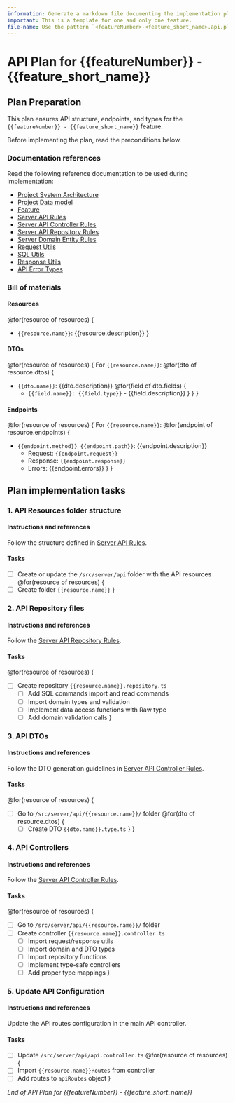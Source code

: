 ```yaml
---
information: Generate a markdown file documenting the implementation plan of the API tier for a feature.
important: This is a template for one and only one feature.
file-name: Use the pattern `<featureNumber>-<feature_short_name>.api.plan.md`
---
```


# API Plan for **{{featureNumber}} - {{feature_short_name}}**

## Plan Preparation

This plan ensures API structure, endpoints, and types for the `{{featureNumber}} - {{feature_short_name}}` feature.

Before implementing the plan, read the preconditions below.

### Documentation references

Read the following reference documentation to be used during implementation:

- [Project System Architecture](/docs/systems.blueprint.md)
- [Project Data model](/docs/data-model.blueprint.md)
- [Feature](/docs/{{featureNumber}}-{{feature_short_name}}/{{featureNumber}}-{{feature_short_name}}.blueprint.md)
- [Server API Rules](/.cursor/rules/server-api.mdc)
- [Server API Controller Rules](/.cursor/rules/server-api-controller.mdc)  
- [Server API Repository Rules](/.cursor/rules/server-api-repository.mdc)
- [Server Domain Entity Rules](/.cursor/rules/server-domain-entity.mdc)
- [Request Utils](/src/server/shared/request.utils.ts)
- [SQL Utils](/src/server/shared/sql.utils.ts)
- [Response Utils](/src/server/shared/response.utils.ts)
- [API Error Types](/src/server/shared/api-error.type.ts)

### Bill of materials

#### Resources

<!--
Think about the resources needed to implement the feature.
List them in kebab-case, with a brief description.
Each resource should represent a business concept.
Consider CRUD operations needed for each resource.
Example:
- `assets`: Manages investor assets with CRUD operations
- `categories`: Provides read-only access to asset categories for selection
-->

@for(resource of resources) {
- `{{resource.name}}`: {{resource.description}}
}

#### DTOs

<!--
Think about the Data Transfer Objects needed for each resource.
List them in PascalCase, with a brief description.
Follow the patterns in server-api-controller.mdc rule for naming conventions.
-->

@for(resource of resources) {
For `{{resource.name}}`:
@for(dto of resource.dtos) {
- `{{dto.name}}`: {{dto.description}}
  @for(field of dto.fields) {
  - `{{field.name}}: {{field.type}}` - {{field.description}}
  }
}
}

#### Endpoints

<!--
For each resource, think about the endpoints needed.
Follow RESTful conventions (GET, POST, PUT, DELETE)
-->

@for(resource of resources) {
For `{{resource.name}}`:
@for(endpoint of resource.endpoints) {
- `{{endpoint.method}} {{endpoint.path}}`: {{endpoint.description}}
  - Request: `{{endpoint.request}}`
  - Response: `{{endpoint.response}}`
  - Errors: {{endpoint.errors}}
}
}

## Plan implementation tasks

### 1. API Resources folder structure

#### Instructions and references

Follow the structure defined in [Server API Rules](/.cursor/rules/server-api.mdc).

#### Tasks

- [ ] Create or update the `/src/server/api` folder with the API resources
@for(resource of resources) {
- [ ] Create folder `{{resource.name}}`
}

### 2. API Repository files

#### Instructions and references

Follow the [Server API Repository Rules](/.cursor/rules/server-api-repository.mdc).

#### Tasks

@for(resource of resources) {
- [ ] Create repository `{{resource.name}}.repository.ts`
  - [ ] Add SQL commands import and read commands
  - [ ] Import domain types and validation
  - [ ] Implement data access functions with Raw type
  - [ ] Add domain validation calls
}

### 3. API DTOs

#### Instructions and references

Follow the DTO generation guidelines in [Server API Controller Rules](/.cursor/rules/server-api-controller.mdc).

#### Tasks

@for(resource of resources) {
- [ ] Go to `/src/server/api/{{resource.name}}/` folder
@for(dto of resource.dtos) {
  - [ ] Create DTO `{{dto.name}}.type.ts`
}
} 

### 4. API Controllers

#### Instructions and references

Follow the [Server API Controller Rules](/.cursor/rules/server-api-controller.mdc).

#### Tasks

@for(resource of resources) {
- [ ] Go to `/src/server/api/{{resource.name}}/` folder
- [ ] Create controller `{{resource.name}}.controller.ts`
  - [ ] Import request/response utils
  - [ ] Import domain and DTO types
  - [ ] Import repository functions
  - [ ] Implement type-safe controllers
  - [ ] Add proper type mappings
}

### 5. Update API Configuration

#### Instructions and references

Update the API routes configuration in the main API controller.

#### Tasks

- [ ] Update `/src/server/api/api.controller.ts`
@for(resource of resources) {
- [ ] Import `{{resource.name}}Routes` from controller
- [ ] Add routes to `apiRoutes` object
}

_End of API Plan for {{featureNumber}} - {{feature_short_name}}_